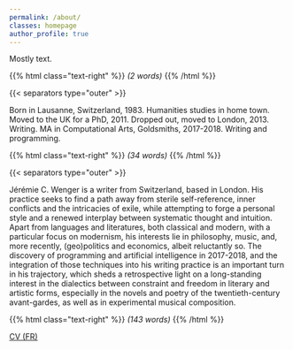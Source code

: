 ```yaml
---
permalink: /about/
classes: homepage
author_profile: true
---
```


Mostly text.

{{% html class="text-right" %}}
*(2 words)*
{{% /html %}}

{{< separators type="outer" >}}

Born in Lausanne, Switzerland, 1983. Humanities studies in home town. Moved to the UK for a PhD, 2011. Dropped out, moved to London, 2013. Writing. MA in Computational Arts, Goldsmiths, 2017-2018. Writing and programming.

{{% html class="text-right" %}}
*(34 words)*
{{% /html %}}

{{< separators type="outer" >}}

Jérémie C. Wenger is a writer from Switzerland, based in London. His practice seeks to find a path away from sterile self-reference, inner conflicts and the intricacies of exile, while attempting to forge a personal style and a renewed interplay between systematic thought and intuition. Apart from languages and literatures, both classical and modern, with a particular focus on modernism, his interests lie in philosophy, music, and, more recently, (geo)politics and economics, albeit reluctantly so. The discovery of programming and artificial intelligence in 2017-2018, and the integration of those techniques into his writing practice is an important turn in his trajectory, which sheds a retrospective light on a long-standing interest in the dialectics between constraint and freedom in literary and artistic forms, especially in the novels and poetry of the twentieth-century avant-gardes, as well as in experimental musical composition.

{{% html class="text-right" %}}
*(143 words)*
{{% /html %}}

[CV (FR)](/assets/cv/JCWenger_CV_FR.pdf)
